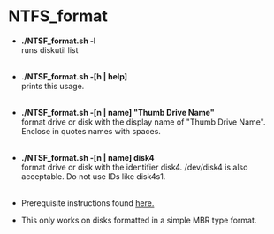 # NTFS_format

- **./NTSF_format.sh -l**
    <br />
    runs diskutil list
    <br /><br />
- **./NTSF_format.sh -[h | help]**
    <br />
    prints this usage.
    <br /><br />
- **./NTSF_format.sh -[n | name] \"Thumb Drive Name\"**
    <br />
    format drive or disk with the display name of \"Thumb Drive Name\". Enclose in quotes names with spaces.
    <br /><br />
- **./NTSF_format.sh -[n | name] disk4**
    <br />
    format drive or disk with the identifier disk4. /dev/disk4 is also acceptable. Do not use IDs like disk4s1.
    <br /><br />
    
- Prerequisite instructions found [here.](https://github.com/osxfuse/osxfuse/wiki/NTFS-3G)
- This only works on disks formatted in a simple MBR type format.
